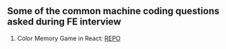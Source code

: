 <h2> Some of the common machine coding questions asked during FE interview</h2>

1. Color Memory Game in React: [REPO](https://github.com/ishwarrimal/color-memory-game-react)
